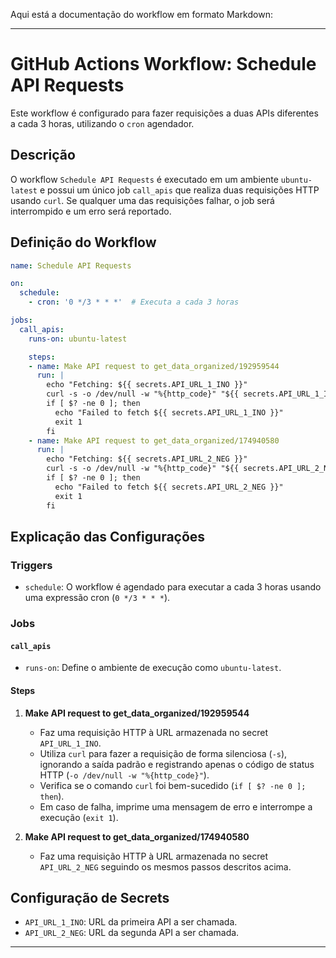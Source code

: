 Aqui está a documentação do workflow em formato Markdown:

---

# GitHub Actions Workflow: Schedule API Requests

Este workflow é configurado para fazer requisições a duas APIs diferentes a cada 3 horas, utilizando o `cron` agendador.

## Descrição

O workflow `Schedule API Requests` é executado em um ambiente `ubuntu-latest` e possui um único job `call_apis` que realiza duas requisições HTTP usando `curl`. Se qualquer uma das requisições falhar, o job será interrompido e um erro será reportado.

## Definição do Workflow

```yaml
name: Schedule API Requests

on:
  schedule:
    - cron: '0 */3 * * *'  # Executa a cada 3 horas

jobs:
  call_apis:
    runs-on: ubuntu-latest

    steps:
    - name: Make API request to get_data_organized/192959544
      run: |
        echo "Fetching: ${{ secrets.API_URL_1_INO }}"
        curl -s -o /dev/null -w "%{http_code}" "${{ secrets.API_URL_1_INO }}"
        if [ $? -ne 0 ]; then
          echo "Failed to fetch ${{ secrets.API_URL_1_INO }}"
          exit 1
        fi
    - name: Make API request to get_data_organized/174940580
      run: |
        echo "Fetching: ${{ secrets.API_URL_2_NEG }}"
        curl -s -o /dev/null -w "%{http_code}" "${{ secrets.API_URL_2_NEG }}"
        if [ $? -ne 0 ]; then
          echo "Failed to fetch ${{ secrets.API_URL_2_NEG }}"
          exit 1
        fi
```

## Explicação das Configurações

### Triggers

- `schedule`: O workflow é agendado para executar a cada 3 horas usando uma expressão cron (`0 */3 * * *`).

### Jobs

#### `call_apis`

- `runs-on`: Define o ambiente de execução como `ubuntu-latest`.

#### Steps

1. **Make API request to get_data_organized/192959544**
   - Faz uma requisição HTTP à URL armazenada no secret `API_URL_1_INO`.
   - Utiliza `curl` para fazer a requisição de forma silenciosa (`-s`), ignorando a saída padrão e registrando apenas o código de status HTTP (`-o /dev/null -w "%{http_code}"`).
   - Verifica se o comando `curl` foi bem-sucedido (`if [ $? -ne 0 ]; then`).
   - Em caso de falha, imprime uma mensagem de erro e interrompe a execução (`exit 1`).

2. **Make API request to get_data_organized/174940580**
   - Faz uma requisição HTTP à URL armazenada no secret `API_URL_2_NEG` seguindo os mesmos passos descritos acima.

## Configuração de Secrets

- `API_URL_1_INO`: URL da primeira API a ser chamada.
- `API_URL_2_NEG`: URL da segunda API a ser chamada.

---
